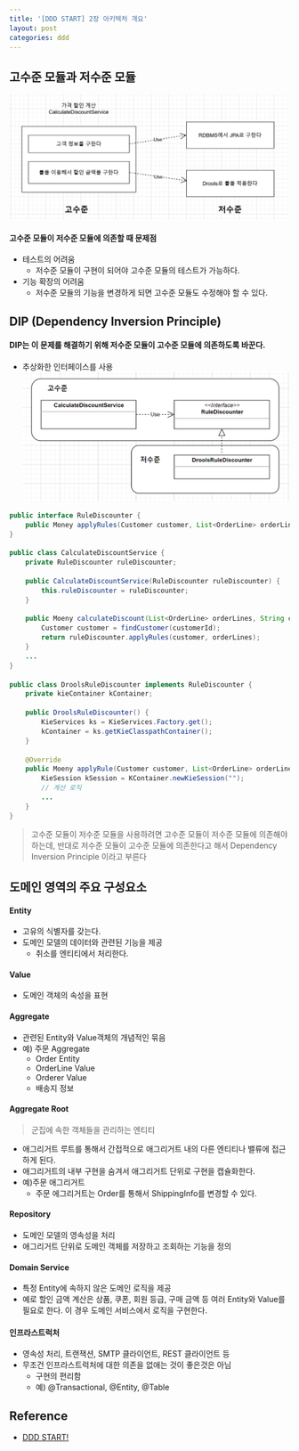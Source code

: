 ```yaml
---
title: '[DDD START] 2장 아키텍처 개요'
layout: post
categories: ddd
---
```


## 고수준 모듈과 저수준 모듈
![](/asset/images/ddd/ddd_start_02_01.PNG)

#### 고수준 모듈이 저수준 모듈에 의존할 때 문제점
- 테스트의 어려움
    - 저수준 모듈이 구현이 되어야 고수준 모듈의 테스트가 가능하다.
- 기능 확장의 어려움
    - 저수준 모듈의 기능을 변경하게 되면 고수준 모듈도 수정해야 할 수 있다.

## DIP (Dependency Inversion Principle)

#### DIP는 이 문제를 해결하기 위해 저수준 모듈이 고수준 모듈에 의존하도록 바꾼다.
- 추상화한 인터페이스를 사용
![](/asset/images/ddd/ddd_start_02_02.PNG)

```java
public interface RuleDiscounter {
    public Money applyRules(Customer customer, List<OrderLine> orderLines);
}

public class CalculateDiscountService {
    private RuleDiscounter ruleDiscounter;

    public CalculateDiscountService(RuleDiscounter ruleDiscounter) {
        this.ruleDiscounter = ruleDiscounter;
    }
    
    public Moeny calculateDiscount(List<OrderLine> orderLines, String customerId) {
        Customer customer = findCustomer(customerId);
        return ruleDiscounter.applyRules(customer, orderLines);
    }   
    ...
}

public class DroolsRuleDiscounter implements RuleDiscounter {
    private kieContainer kContainer;

    public DroolsRuleDiscounter() {
        KieServices ks = KieServices.Factory.get();
        kContainer = ks.getKieClasspathContainer();
    }

    @Override
    public Moeny applyRule(Customer customer, List<OrderLine> orderLines) {
        KieSession kSession = KContainer.newKieSession("");
        // 계산 로직
        ...
    }
}
```
> 고수준 모듈이 저수준 모듈을 사용하려면 고수준 모듈이 저수준 모듈에 의존해야 하는데,
> 반대로 저수준 모듈이 고수준 모듈에 의존한다고 해서 Dependency Inversion Principle 이라고 부른다

## 도메인 영역의 주요 구성요소

#### Entity
- 고유의 식별자를 갖는다.
- 도메인 모델의 데이터와 관련된 기능을 제공
    - 취소를 엔티티에서 처리한다.

#### Value
- 도메인 객체의 속성을 표현

#### Aggregate
- 관련된 Entity와 Value객체의 개념적인 묶음
- 예) 주문 Aggregate
    - Order Entity
    - OrderLine Value
    - Orderer Value
    - 배송지 정보

#### Aggregate Root
> 군집에 속한 객체들을 관리하는 엔티티

- 애그리거트 루트를 통해서 간접적으로 애그리거트 내의 다른 엔티티나 밸류에 접근하게 된다.
- 애그리거트의 내부 구현을 숨겨서 애그리거트 단위로 구현을 캡슐화한다.
- 예)주문 애그리거트
    - 주문 에그리거트는 Order를 통해서 ShippingInfo를 변경할 수 있다.

#### Repository
- 도메인 모델의 영속성을 처리
- 애그리거트 단위로 도메인 객체를 저장하고 조회하는 기능을 정의

#### Domain Service
- 특정 Entity에 속하지 않은 도메인 로직을 제공
- 예로 할인 금액 계산은 상품, 쿠폰, 회원 등급, 구매 금액 등 여러 Entity와 Value를 필요로 한다. 이 경우 도메인 서비스에서 로직을 구현한다.

#### 인프라스트럭처
- 영속성 처리, 트랜잭션, SMTP 클라이언트, REST 클라이언트 등
- 무조건 인프라스트럭처에 대한 의존을 없애는 것이 좋은것은 아님
    - 구현의 편리함
    - 예) @Transactional, @Entity, @Table

## Reference
- [DDD START!](http://www.yes24.com/Product/Goods/27750871?OzSrank=1)
